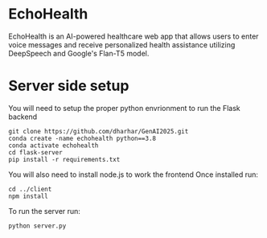 # EchoHealth
EchoHealth is an AI-powered healthcare web app that allows users to enter voice messages and receive personalized health assistance utilizing DeepSpeech and Google's Flan-T5 model.

# Server side setup
You will need to setup the proper python envrionment to run the Flask backend
```
git clone https://github.com/dharhar/GenAI2025.git
conda create -name echohealth python==3.8
conda activate echohealth
cd flask-server
pip install -r requirements.txt
```

You will also need to install node.js to work the frontend
Once installed run:

```
cd ../client
npm install
```

To run the server run:
```
python server.py
```
